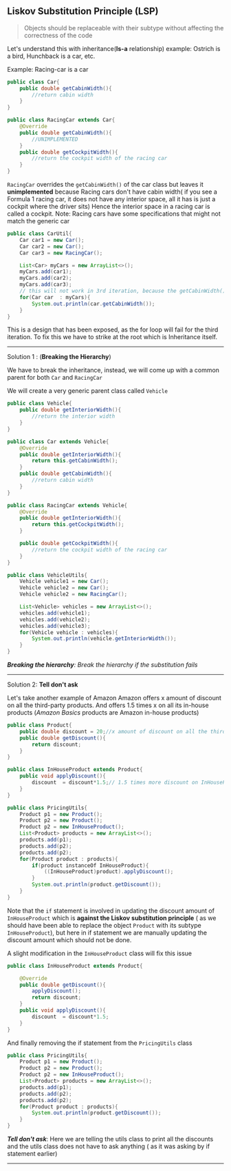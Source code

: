 
## Liskov Substitution Principle (LSP)

> Objects should be replaceable with their subtype without affecting the correctness of the code

Let's understand this with inheritance(**Is-a** relationship)
example: Ostrich is a bird, Hunchback is a car, etc.

Example: Racing-car is a car


```java
public class Car{
    public double getCabinWidth(){
        //return cabin width
    }
}
```

```java
public class RacingCar extends Car{
    @Override
    public double getCabinWidth(){
        //UNIMPLEMENTED
    }
    public double getCockpitWidth(){
        //return the cockpit width of the racing car
    }
}
```
`RacingCar` overrides the `getCabinWidth()` of the car class but leaves it **unimplemented** because Racing cars don't have cabin width( if you see a Formula 1 racing car, it does not have any interior space, all it has is just a cockpit where the driver sits)
Hence the interior space in a racing car is called a cockpit.
Note: Racing cars have some specifications that might not match the generic car

```java
public class CarUtil{
    Car car1 = new Car();
    Car car2 = new Car();
    Car car3 = new RacingCar();

    List<Car> myCars = new ArrayList<>();
    myCars.add(car1);
    myCars.add(car2);
    myCars.add(car3);
    // this will not work in 3rd iteration, because the getCabinWidth() in RacingCar is not implemented 
    for(Car car  : myCars){
        System.out.println(car.getCabinWidth());
    }
}
```
This is a design that has been exposed, as the for loop will fail for the third iteration.
To fix this we have to strike at the root which is Inheritance itself.

---

Solution 1 : (**Breaking the Hierarchy**)

We have to break the inheritance, instead, we will come up with a common parent for both `Car` and `RacingCar`

We will create a very generic parent class called  `Vehicle`

```java
public class Vehicle{
    public double getInteriorWidth(){
        //return the interior width
    }
}
```
```java
public class Car extends Vehicle{
    @Override
    public double getInteriorWidth(){
        return this.getCabinWidth();
    }
    public double getCabinWidth(){
        //return cabin width
    }
}
```
```java
public class RacingCar extends Vehicle{
    @Override
    public double getInteriorWidth(){
        return this.getCockpitWidth();
    }

    public double getCockpitWidth(){
        //return the cockpit width of the racing car
    }
}
```
```java
public class VehicleUtils{
    Vehicle vehicle1 = new Car();
    Vehicle vehicle2 = new Car();
    Vehicle vehicle2 = new RacingCar();

    List<Vehicle> vehicles = new ArrayList<>();
    vehicles.add(vehicle1);
    vehicles.add(vehicle2);
    vehicles.add(vehicle3);
    for(Vehicle vehicle : vehicles){
        System.out.println(vehicle.getInteriorWidth());
    } 
}
```
***Breaking the hierarchy**: Break the hierarchy if the substitution fails*

---

Solution 2: **Tell don't ask**

Let's take another example of Amazon
Amazon offers x amount of discount on all the third-party products.
And offers 1.5 times x on all its in-house products (*Amazon Basics* products are Amazon in-house products)

```java
public class Product{
    public double discount = 20;//x amount of discount on all the third-party products on Amazon
    public double getDiscount(){
        return discount;
    }
}
```
```java
public class InHouseProduct extends Product{
    public void applyDiscount(){
        discount  = discount*1.5;// 1.5 times more discount on InHouseProducts
    }
}
```
```java
public class PricingUtils{
    Product p1 = new Product();
    Product p2 = new Product();
    Product p2 = new InHouseProduct();
    List<Product> products = new ArrayList<>();
    products.add(p1);
    products.add(p2);
    products.add(p2);
    for(Product product : products){
        if(product instanceOf InHouseProduct){
            ((InHouseProduct)product).applyDiscount();
        }
        System.out.println(product.getDiscount());
    }
}
```
Note that the `if` statement is involved in updating the discount amount of `InHouseProduct` which is **against the Liskov substitution principle** ( as we should have been able to replace the object `Product` with its subtype `InHouseProduct`), but here in if statement we are manually updating the discount amount which should not be done.

A slight modification in the `InHouseProduct` class will fix this issue


```java
public class InHouseProduct extends Product{

    @Override
    public double getDiscount(){
        applyDiscount();
        return discount;
    }
    public void applyDiscount(){
        discount  = discount*1.5;
    }
}
```

And finally removing the if statement from the `PricingUtils` class

```java
public class PricingUtils{
    Product p1 = new Product();
    Product p2 = new Product();
    Product p2 = new InHouseProduct();
    List<Product> products = new ArrayList<>();
    products.add(p1);
    products.add(p2);
    products.add(p2);
    for(Product product : products){
        System.out.println(product.getDiscount());
    }
}
```

***Tell don't ask***: Here we are telling the utils class to print all the discounts and the utils class does not have to ask anything ( as it was asking by if statement earlier)

---
